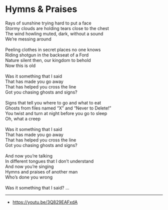 # Hymns & Praises

Rays of sunshine trying hard to put a face\
Stormy clouds are holding tears close to the chest\
The wind howling muted, dark, without a sound\
We’re messing around\
\
Peeling clothes in secret places no one knows\
Riding shotgun in the backseat of a Ford\
Nature silent then, our kingdom to behold\
Now this is old\
\
Was it something that I said\
That has made you go away\
That has helped you cross the line\
Got you chasing ghosts and signs?\
\
Signs that tell you where to go and what to eat\
Ghosts from files named “X” and “Never to Delete!”\
You twist and turn at night before you go to sleep\
Oh, what a creep\
\
Was it something that I said\
That has made you go away\
That has helped you cross the line\
Got you chasing ghosts and signs?\
\
And now you’re talking\
In different tongues that I don’t understand\
And now you’re singing\
Hymns and praises of another man\
Who’s done you wrong\
\
Was it something that I said? ...

---
- https://youtu.be/3Q829EAFxdA
